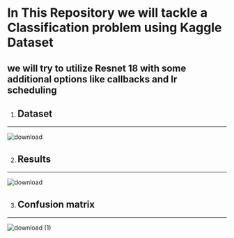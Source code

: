# In This Repository we will tackle a Classification problem using Kaggle Dataset

## we will try to utilize Resnet 18 with some additional options like callbacks and lr scheduling

1. ## Dataset
----- 
![download](https://github.com/Amr-Abdellatif/Kaggle-Datasets-fruit-Classification-using-PyTorch/assets/92921252/ee378eb4-46d0-41ec-a90f-63a05b45c00c)

2. ## Results
----- 
![download](https://github.com/Amr-Abdellatif/Kaggle-Datasets-fruit-Classification-using-PyTorch/assets/92921252/a8c2159f-b32e-4482-b839-b46854aa6117)

3. ## Confusion matrix 
-----
![download (1)](https://github.com/Amr-Abdellatif/Kaggle-Datasets-fruit-Classification-using-PyTorch/assets/92921252/22ec9747-798c-4285-8963-4457c76079ea)
